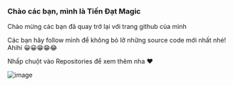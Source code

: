 ### Chào các bạn, mình là Tiến Đạt Magic
Chào mừng các bạn đã quay trở lại với trang github của mình

Các bạn hãy follow mình để không bỏ lỡ những source code mới nhất nhé! Ahihi 😀😀😁😁😂

Nhấp chuột vào Repositories để xem thêm nha ❤

![image](https://cdn.glitch.com/a67afc81-5438-418b-a97b-7bb10c7d4cf4%2Ftiendatmagicc.png?v=1595986332429)


<!--
**tiendatmagic/tiendatmagic** is a ✨ _special_ ✨ repository because its `README.md` (this file) appears on your GitHub profile.

Here are some ideas to get you started:

- 🔭 I’m currently working on ...
- 🌱 I’m currently learning ...
- 👯 I’m looking to collaborate on ...
- 🤔 I’m looking for help with ...
- 💬 Ask me about ...
- 📫 How to reach me: ...
- 😄 Pronouns: ...
- ⚡ Fun fact: ...
-->


